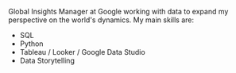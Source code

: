 Global Insights Manager at Google working with data to expand my perspective on the world's dynamics.
My main skills are:
- SQL
- Python
- Tableau / Looker / Google Data Studio
- Data Storytelling
